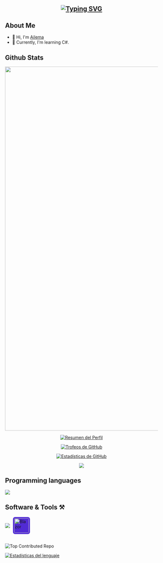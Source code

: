 



  
<h2 align=center><a href="https://git.io/typing-svg"><img src="https://readme-typing-svg.demolab.com?font=Fira+Code&pause=1000&random=false&width=435&lines=Computer+Science+Student;Always%20learning%20new%20things" alt="Typing SVG" /></a></h2>

## About Me
<ul>
  <li>👋 Hi, I'm <a href="Edo-06">Ailema</a></li>
  <li>🌱 Currently, I'm learning C#.</li>
</ul>

## 

## Github Stats

<div align = "center">
<img width="1200" height="auto" src="https://streak-stats.demolab.com?user=Edo-06&theme=radical&hide_border=false&border_radius=5&card_width=1200">

[![Resumen del Perfil](https://github-profile-summary-cards.vercel.app/api/cards/profile-details?username=Edo-06&theme=radical)](https://github.com/Edo-06)

<!-- [![Estadísticas de GitHub](https://github-readme-stats.vercel.app/api?username=Edo-06&show_icons=true&theme=radical)](https://github.com/Edo-06) -->

[![Trofeos de GitHub](https://github-profile-trophy.vercel.app/?username=Edo-06&theme=radical&row=1&column=5&hide=no-frame,stars)](https://github.com/Edo-06)

<!-- [![Estadísticas del lenguaje](https://github-readme-stats.vercel.app/api/top-langs/?username=Edo-06&theme=radical&size_weight=0&count_weight=1&hide=CSS,HTML)](https://github.com/anuraghazra/github-readme-stats) -->

<!-- [![committers.top badge](https://user-badge.committers.top/cuba/Edo-06.svg)](https://user-badge.committers.top/cuba/Edo-06) -->
[![Estadísticas de GitHub](https://github-readme-stats.vercel.app/api?username=Edo-06&show_icons=true&theme=radical)](https://github.com/Edo-06)

 [![](https://visitcount.itsvg.in/api?id=Edo-06&icon=0&color=11)](https://visitcount.itsvg.in)
</div>


## Programming languages 
<img src="https://skillicons.dev/icons?i=cs,cpp,py,js,html,css,latex&perline=14" />

## Software & Tools ⚒️
<div style="display: flex; flex-wrap: wrap; gap: 8px; align-items: center">
  <img src="https://skillicons.dev/icons?i=github,git,vscode,visualstudio,unity,windows,dotnet&perline=14" />
  <img src="https://cdn.jsdelivr.net/gh/devicons/devicon/icons/blazor/blazor-original.svg" width="48" height="48" style="border-radius: 12%; margin: 2px; background: #512BD4; padding: 4px" alt="Blazor" />
</div>

##
![Top Contributed Repo](https://github-contributor-stats.vercel.app/api?username=Edo-06&limit=5&theme=radical&combine_all_yearly_contributions=true)

[![Estadísticas del lenguaje](https://github-readme-stats.vercel.app/api/top-langs/?username=Edo-06&theme=radical&layout=compact&hide_border=true&langs_count=10)](https://github.com/anuraghazra/github-readme-stats)
<!-- Proudly created with GPRM ( https://gprm.itsvg.in ) -->
